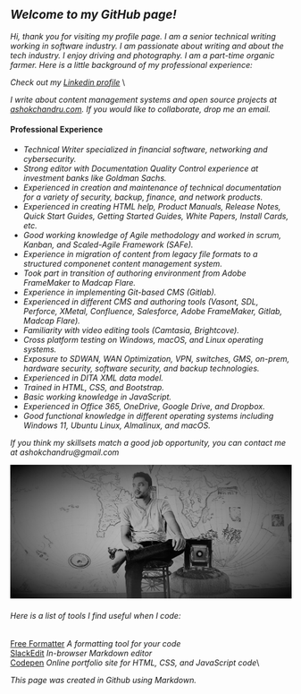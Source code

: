 ## _Welcome to my GitHub page!_
_Hi, thank you for visiting my profile page. I am a senior technical writing working in software industry. I am passionate about writing and about the tech industry. I enjoy driving and photography. I am a part-time organic farmer. Here is a little background of my professional experience:_

_Check out my [Linkedin profile](https://www.linkedin.com/in/ashokchandru/)_ \

_I write about content management systems and open source projects at [ashokchandru.com](https://www.ashokchandru.com). If you would like to collaborate, drop me an email._

#### Professional Experience ####
* _Technical Writer specialized in financial software, networking and cybersecurity._
* _Strong editor with Documentation Quality Control experience at investment banks like Goldman Sachs._
* _Experienced in creation and maintenance of technical documentation for a variety of security, backup, finance, and network products._
* _Experienced in creating HTML help, Product Manuals, Release Notes, Quick Start Guides, Getting Started Guides, White Papers, Install Cards, etc._
* _Good working knowledge of Agile methodology and worked in scrum, Kanban, and Scaled-Agile Framework (SAFe)._
* _Experience in migration of content from legacy file formats to a structured componenet content management system._
* _Took part in transition of authoring environment from Adobe FrameMaker to Madcap Flare._
* _Experience in implementing Git-based CMS (Gitlab)._
* _Experienced in different CMS and authoring tools (Vasont, SDL, Perforce, XMetal, Confluence, Salesforce, Adobe FrameMaker, Gitlab, Madcap Flare)._
* _Familiarity with video editing tools (Camtasia, Brightcove)._
* _Cross platform testing on Windows, macOS, and Linux operating systems._
* _Exposure to SDWAN, WAN Optimization, VPN, switches, GMS, on-prem, hardware security, software security, and backup technologies._
* _Experienced in DITA XML data model._
* _Trained in HTML, CSS, and Bootstrap._
* _Basic working knowledge in JavaScript._
* _Experienced in Office 365, OneDrive, Google Drive, and Dropbox._
* _Good functional knowledge in different operating systems including Windows 11, Ubuntu Linux, Almalinux, and macOS._

_If you think my skillsets match a good job opportunity, you can contact me at ashokchandru@gmail.com_

![banner](/images/profile.jpg)
###### _Here is a list of tools I find useful when I code:_
[Free Formatter](https://www.freeformatter.com/) _A formatting tool for your code_\
[SlackEdit](https://stackedit.io/) _In-browser Markdown editor_\
[Codepen](https://codepen.io/) _Online portfolio site for HTML, CSS, and JavaScript code_\


_This page was created in Github using Markdown._
